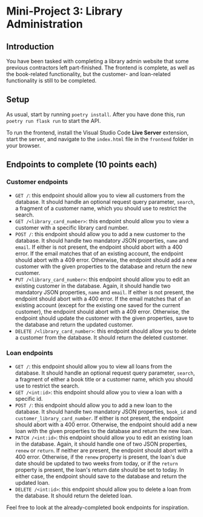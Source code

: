 # Mini-Project 3: Library Administration

## Introduction

You have been tasked with completing a library admin website that some previous contractors left part-finished. The frontend is complete, as well as the book-related functionality, but the customer- and loan-related functionality is still to be completed.

## Setup

As usual, start by running `poetry install`. After you have done this, run `poetry run flask run` to start the API.

To run the frontend, install the Visual Studio Code **Live Server** extension, start the server, and navigate to the `index.html` file in the `frontend` folder in your browser.

## Endpoints to complete (10 points each)

### Customer endpoints

- `GET /`: this endpoint should allow you to view all customers from the database. It should handle an optional request query parameter, `search`, a fragment of a customer name, which you should use to restrict the search.
- `GET /<library_card_number>`: this endpoint should allow you to view a customer with a specific library card number.
- `POST /`: this endpoint should allow you to add a new customer to the database. It should handle two mandatory JSON properties, `name` and `email`. If either is not present, the endpoint should abort with a 400 error. If the email matches that of an existing account, the endpoint should abort with a 409 error. Otherwise, the endpoint should add a new customer with the given properties to the database and return the new customer.
- `PUT /<library_card_number>`: this endpoint should allow you to edit an existing customer in the database. Again, it should handle two mandatory JSON properties, `name` and `email`. If either is not present, the endpoint should abort with a 400 error. If the email matches that of an existing account (except for the existing one saved for the current customer), the endpoint should abort with a 409 error. Otherwise, the endpoint should update the customer with the given properties, save to the database and return the updated customer.
- `DELETE /<library_card_number>`: this endpoint should allow you to delete a customer from the database. It should return the deleted customer.

### Loan endpoints

- `GET /`: this endpoint should allow you to view all loans from the database. It should handle an optional request query parameter, `search`, a fragment of either a book title or a customer name, which you should use to restrict the search.
- `GET /<int:id>`: this endpoint should allow you to view a loan with a specific id.
- `POST /`: this endpoint should allow you to add a new loan to the database. It should handle two mandatory JSON properties, `book_id` and `customer_library_card_number`. If either is not present, the endpoint should abort with a 400 error. Otherwise, the endpoint should add a new loan with the given properties to the database and return the new loan.
- `PATCH /<int:id>`: this endpoint should allow you to edit an existing loan in the database. Again, it should handle one of two JSON properties, `renew` or `return`. If neither are present, the endpoint should abort with a 400 error. Otherwise, if the `renew` property is present, the loan's due date should be updated to two weeks from today, or if the `return` property is present, the loan's return date should be set to today. In either case, the endpoint should save to the database and return the updated loan.
- `DELETE /<int:id>`: this endpoint should allow you to delete a loan from the database. It should return the deleted loan.

Feel free to look at the already-completed book endpoints for inspiration.
